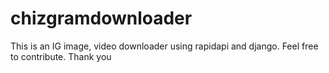 # chizgramdownloader
This is an IG image, video downloader using rapidapi and django.
Feel free to contribute.
Thank you
